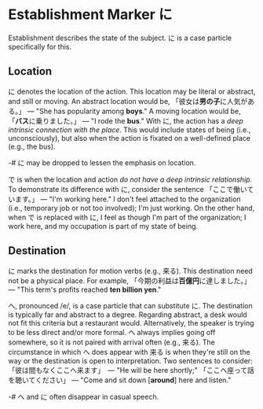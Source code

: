 # Establishment Marker に
Establishment describes the state of the subject. に is a case particle specifically for this.

## Location
に denotes the location of the action. This location may be literal or abstract, and still or moving. An abstract location would be, 「彼女は**男の子**に人気がある。」 — "She has popularity among **boys**." A moving location would be, 「**バス**に乗りました。」 — "I rode the **bus**." With に, the action has a *deep intrinsic connection with the place*. This would include states of being (i.e., unconsciously), but also when the action is fixated on a well-defined place (e.g., the bus).

-# に may be dropped to lessen the emphasis on location.

で is when the location and action *do not have a deep intrinsic relationship*. To demonstrate its difference with に, consider the sentence 「ここで働いています。」 — "I'm working here." I don't feel attached to the organization (i.e., temporary job or not too involved); I'm just working. On the other hand, when で is replaced with に, I feel as though I'm part of the organization; I work here, and my occupation is part of my state of being.

## Destination
に marks the destination for motion verbs (e.g., 来る). This destination need not be a physical place. For example, 「今期の利益は**百億円**に達しました。」 — "This term's profits reached **ten billion yen**."

へ, pronounced /e/, is a case particle that can substitute に. The destination is typically far and abstract to a degree. Regarding abstract, a desk would not fit this criteria but a restaurant would. Alternatively, the speaker is trying to be less direct and/or more formal. へ always implies going off somewhere, so it is not paired with arrival often (e.g., 来る). The circumstance in which へ does appear with 来る is when they're still on the way or the destination is open to interpretation. Two sentences to consider: 「彼は間もなくここへ来ます」　— "He will be here shortly;" 「ここへ座って話を聴いてください」 — "Come and sit down \[**around**\] here and listen." 

-# へ and に often disappear in casual speech. 